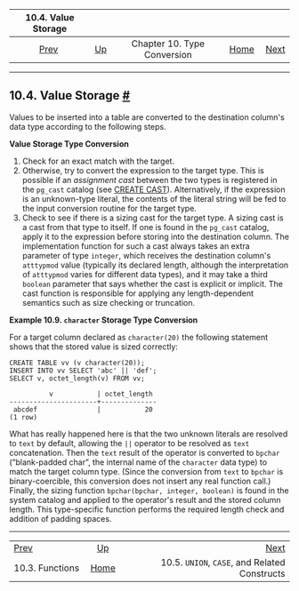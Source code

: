 <!--?xml version="1.0" encoding="UTF-8" standalone="no"?-->

|              10.4. Value Storage              |                                                   |                             |                                                       |                                                                               |
| :-------------------------------------------: | :------------------------------------------------ | :-------------------------: | ----------------------------------------------------: | ----------------------------------------------------------------------------: |
| [Prev](typeconv-func.html "10.3. Functions")  | [Up](typeconv.html "Chapter 10. Type Conversion") | Chapter 10. Type Conversion | [Home](index.html "PostgreSQL 17devel Documentation") |  [Next](typeconv-union-case.html "10.5. UNION, CASE, and Related Constructs") |

***

## 10.4. Value Storage [#](#TYPECONV-QUERY)

Values to be inserted into a table are converted to the destination column's data type according to the following steps.

**Value Storage Type Conversion**

1. Check for an exact match with the target.
2. Otherwise, try to convert the expression to the target type. This is possible if an *assignment cast* between the two types is registered in the `pg_cast` catalog (see [CREATE CAST](sql-createcast.html "CREATE CAST")). Alternatively, if the expression is an unknown-type literal, the contents of the literal string will be fed to the input conversion routine for the target type.
3. Check to see if there is a sizing cast for the target type. A sizing cast is a cast from that type to itself. If one is found in the `pg_cast` catalog, apply it to the expression before storing into the destination column. The implementation function for such a cast always takes an extra parameter of type `integer`, which receives the destination column's `atttypmod` value (typically its declared length, although the interpretation of `atttypmod` varies for different data types), and it may take a third `boolean` parameter that says whether the cast is explicit or implicit. The cast function is responsible for applying any length-dependent semantics such as size checking or truncation.

**Example 10.9. `character` Storage Type Conversion**

For a target column declared as `character(20)` the following statement shows that the stored value is sized correctly:

    CREATE TABLE vv (v character(20));
    INSERT INTO vv SELECT 'abc' || 'def';
    SELECT v, octet_length(v) FROM vv;

              v           | octet_length
    ----------------------+--------------
     abcdef               |           20
    (1 row)

What has really happened here is that the two unknown literals are resolved to `text` by default, allowing the `||` operator to be resolved as `text` concatenation. Then the `text` result of the operator is converted to `bpchar` (“blank-padded char”, the internal name of the `character` data type) to match the target column type. (Since the conversion from `text` to `bpchar` is binary-coercible, this conversion does not insert any real function call.) Finally, the sizing function `bpchar(bpchar, integer, boolean)` is found in the system catalog and applied to the operator's result and the stored column length. This type-specific function performs the required length check and addition of padding spaces.

***

|                                               |                                                       |                                                                               |
| :-------------------------------------------- | :---------------------------------------------------: | ----------------------------------------------------------------------------: |
| [Prev](typeconv-func.html "10.3. Functions")  |   [Up](typeconv.html "Chapter 10. Type Conversion")   |  [Next](typeconv-union-case.html "10.5. UNION, CASE, and Related Constructs") |
| 10.3. Functions                               | [Home](index.html "PostgreSQL 17devel Documentation") |                                 10.5. `UNION`, `CASE`, and Related Constructs |
